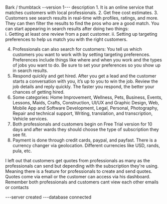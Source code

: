 Bark / thumbtack
--version 1--- description
    1. It is an online service that matches customers with local professionals.
2. Get free cost estimates.
3. Customers see search results in real-time with profiles, ratings, and more. They can then filter the results to find the pros who are a good match.
You can start appearing in search results after doing two things:  
 i. Getting at least one review from a past customer.
ii. Setting up targeting preferences to help us match you with the right customers.

4. Professionals can also search for customers:
You tell us which customers you want to work with by setting targeting preferences. Preferences include things like where and when you work and the types of jobs you want to do. Be sure to set your preferences so you show up in search results.
5. Respond quickly and get hired.
After you get a lead and the customer starts a conversation with you, it’s up to you to win the job. Review the job details and reply quickly. The faster you respond, the better your chances of getting hired.
6. Some categories:
Home Improvement, Wellness, Pets, Business, Events, Lessons, Maids, Crafts, Construction, UI/UX and Graphic Design, Web, Mobile App and Software Development, Legal, Personal, Photography, Repair and technical support, Writing, translation, and transcription, Vehicle services.
7. Both professionals and customers begin on Free Trial version for 10 days and after wards they should choose the type of subscription they see fit.
8. Payment is done through credit cards, paypal, and payfast. There is a currency changer via geolocation. Different currencies like USD, rands, pula, etc.

I left out that customers get quotes from professionals as many as the professionals can send but depending with the subscription they're using. Meaning there is a feature for professionals to create and send quotes. Quotes come via email or the customer can access via his dashboard. Remember both professionals and customers cant view each other emails or contacts

---server created
---database connected